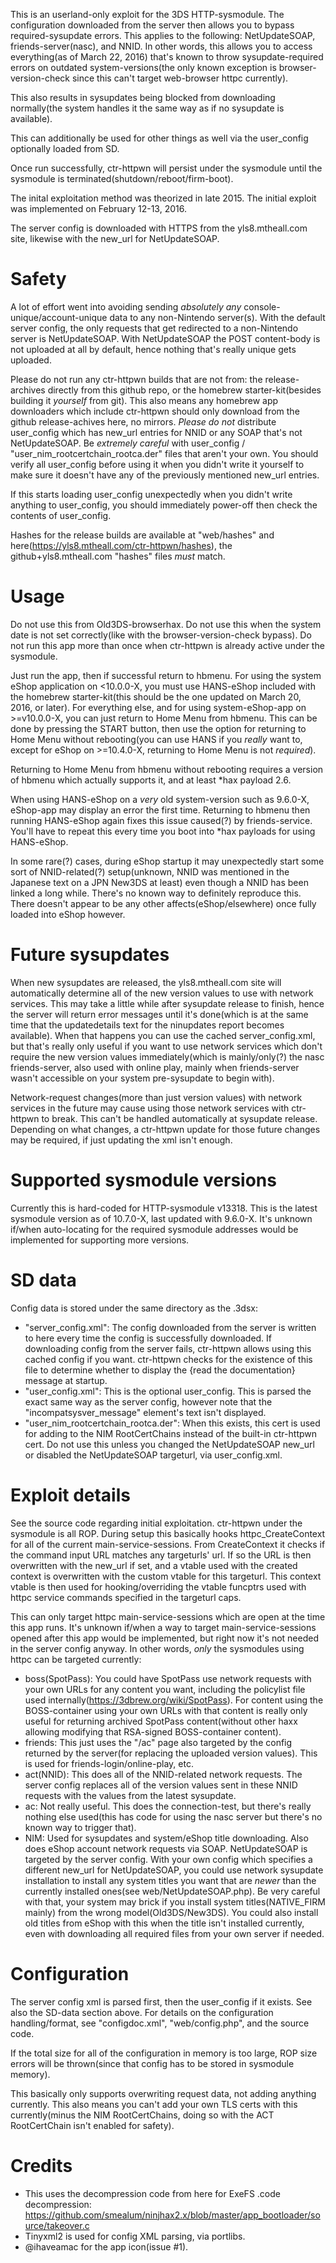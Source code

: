 This is an userland-only exploit for the 3DS HTTP-sysmodule. The configuration downloaded from the server then allows you to bypass required-sysupdate errors. This applies to the following: NetUpdateSOAP, friends-server(nasc), and NNID. In other words, this allows you to access everything(as of March 22, 2016) that's known to throw sysupdate-required errors on outdated system-versions(the only known exception is browser-version-check since this can't target web-browser httpc currently).

This also results in sysupdates being blocked from downloading normally(the system handles it the same way as if no sysupdate is available).

This can additionally be used for other things as well via the user_config optionally loaded from SD.

Once run successfully, ctr-httpwn will persist under the sysmodule until the sysmodule is terminated(shutdown/reboot/firm-boot).

The inital exploitation method was theorized in late 2015. The initial exploit was implemented on February 12-13, 2016.

The server config is downloaded with HTTPS from the yls8.mtheall.com site, likewise with the new_url for NetUpdateSOAP.

# Safety

A lot of effort went into avoiding sending *absolutely* *any* console-unique/account-unique data to any non-Nintendo server(s). With the default server config, the only requests that get redirected to a non-Nintendo server is NetUpdateSOAP. With NetUpdateSOAP the POST content-body is not uploaded at all by default, hence nothing that's really unique gets uploaded.

Please do not run any ctr-httpwn builds that are not from: the release-archives directly from this github repo, or the homebrew starter-kit(besides building it *yourself* from git). This also means any homebrew app downloaders which include ctr-httpwn should only download from the github release-achives here, no mirrors. *Please* *do* *not* distribute user_config which has new_url entries for NNID or any SOAP that's not NetUpdateSOAP. Be *extremely* *careful* with user_config / "user_nim_rootcertchain_rootca.der" files that aren't your own. You should verify all user_config before using it when you didn't write it yourself to make sure it doesn't have any of the previously mentioned new_url entries.

If this starts loading user_config unexpectedly when you didn't write anything to user_config, you should immediately power-off then check the contents of user_config.

Hashes for the release builds are available at "web/hashes" and here(https://yls8.mtheall.com/ctr-httpwn/hashes), the github+yls8.mtheall.com "hashes" files *must* match.

# Usage

Do not use this from Old3DS-browserhax. Do not use this when the system date is not set correctly(like with the browser-version-check bypass). Do not run this app more than once when ctr-httpwn is already active under the sysmodule.

Just run the app, then if successful return to hbmenu. For using the system eShop application on <10.0.0-X, you must use HANS-eShop included with the homebrew starter-kit(this should be the one updated on March 20, 2016, or later). For everything else, and for using system-eShop-app on >=v10.0.0-X, you can just return to Home Menu from hbmenu. This can be done by pressing the START button, then use the option for returning to Home Menu without rebooting(you can use HANS if you *really* want to, except for eShop on >=10.4.0-X, returning to Home Menu is not *required*).

Returning to Home Menu from hbmenu without rebooting requires a version of hbmenu which actually supports it, and at least \*hax payload 2.6.

When using HANS-eShop on a *very* old system-version such as 9.6.0-X, eShop-app may display an error the first time. Returning to hbmenu then running HANS-eShop again fixes this issue caused(?) by friends-service. You'll have to repeat this every time you boot into \*hax payloads for using HANS-eShop.

In some rare(?) cases, during eShop startup it may unexpectedly start some sort of NNID-related(?) setup(unknown, NNID was mentioned in the Japanese text on a JPN New3DS at least) even though a NNID has been linked a long while. There's no known way to definitely reproduce this. There doesn't appear to be any other affects(eShop/elsewhere) once fully loaded into eShop however.

# Future sysupdates
When new sysupdates are released, the yls8.mtheall.com site will automatically determine all of the new version values to use with network services. This may take a little while after sysupdate release to finish, hence the server will return error messages until it's done(which is at the same time that the updatedetails text for the ninupdates report becomes available). When that happens you can use the cached server_config.xml, but that's really only useful if you want to use network services which don't require the new version values immediately(which is mainly/only(?) the nasc friends-server, also used with online play, mainly when friends-server wasn't accessible on your system pre-sysupdate to begin with).

Network-request changes(more than just version values) with network services in the future may cause using those network services with ctr-httpwn to break. This can't be handled automatically at sysupdate release. Depending on what changes, a ctr-httpwn update for those future changes may be required, if just updating the xml isn't enough.

# Supported sysmodule versions

Currently this is hard-coded for HTTP-sysmodule v13318. This is the latest sysmodule version as of 10.7.0-X, last updated with 9.6.0-X. It's unknown if/when auto-locating for the required sysmodule addresses would be implemented for supporting more versions.

# SD data

Config data is stored under the same directory as the .3dsx:
* "server_config.xml": The config downloaded from the server is written to here every time the config is successfully downloaded. If downloading config from the server fails, ctr-httpwn allows using this cached config if you want. ctr-httpwn checks for the existence of this file to determine whether to display the {read the documentation} message at startup.
* "user_config.xml": This is the optional user_config. This is parsed the exact same way as the server config, however note that the "incompatsysver_message" element's text isn't displayed.
* "user_nim_rootcertchain_rootca.der": When this exists, this cert is used for adding to the NIM RootCertChains instead of the built-in ctr-httpwn cert. Do not use this unless you changed the NetUpdateSOAP new_url or disabled the NetUpdateSOAP targeturl, via user_config.xml.

# Exploit details

See the source code regarding initial exploitation. ctr-httpwn under the sysmodule is all ROP. During setup this basically hooks httpc_CreateContext for all of the current main-service-sessions. From CreateContext it checks if the command input URL matches any targeturls' url. If so the URL is then overwritten with the new_url if set, and a vtable used with the created context is overwritten with the custom vtable for this targeturl. This context vtable is then used for hooking/overriding the vtable funcptrs used with httpc service commands specified in the targeturl caps.

This can only target httpc main-service-sessions which are open at the time this app runs. It's unknown if/when a way to target main-service-sessions opened after this app would be implemented, but right now it's not needed in the server config anyway. In other words, *only* the sysmodules using httpc can be targeted currently:

* boss(SpotPass): You could have SpotPass use network requests with your own URLs for any content you want, including the policylist file used internally(https://3dbrew.org/wiki/SpotPass). For content using the BOSS-container using your own URLs with that content is really only useful for returning archived SpotPass content(without other haxx allowing modifying that RSA-signed BOSS-container content).
* friends: This just uses the "/ac" page also targeted by the config returned by the server(for replacing the uploaded version values). This is used for friends-login/online-play, etc.
* act(NNID): This does all of the NNID-related network requests. The server config replaces all of the version values sent in these NNID requests with the values from the latest sysupdate.
* ac: Not really useful. This does the connection-test, but there's really nothing else used(this has code for using the nasc server but there's no known way to trigger that).
* NIM: Used for sysupdates and system/eShop title downloading. Also does eShop account network requests via SOAP. NetUpdateSOAP is targeted by the server config. With your own config which specifies a different new_url for NetUpdateSOAP, you could use network sysupdate installation to install any system titles you want that are *newer* than the currently installed ones(see web/NetUpdateSOAP.php). Be very careful with that, your system may brick if you install system titles(NATIVE_FIRM mainly) from the wrong model(Old3DS/New3DS). You could also install old titles from eShop with this when the title isn't installed currently, even with downloading all required files from your own server if needed.

# Configuration

The server config xml is parsed first, then the user_config if it exists. See also the SD-data section above. For details on the configuration handling/format, see "configdoc.xml", "web/config.php", and the source code.

If the total size for all of the configuration in memory is too large, ROP size errors will be thrown(since that config has to be stored in sysmodule memory).

This basically only supports overwriting request data, not adding anything currently. This also means you can't add your own TLS certs with this currently(minus the NIM RootCertChains, doing so with the ACT RootCertChain isn't enabled for safety).

# Credits
* This uses the decompression code from here for ExeFS .code decompression: https://github.com/smealum/ninjhax2.x/blob/master/app_bootloader/source/takeover.c
* Tinyxml2 is used for config XML parsing, via portlibs.
* @ihaveamac for the app icon(issue #1).

